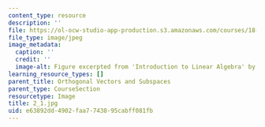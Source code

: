 ```yaml
---
content_type: resource
description: ''
file: https://ol-ocw-studio-app-production.s3.amazonaws.com/courses/18-06sc-linear-algebra-fall-2011/e63892dd4902faa7743895cabff081fb_2_1.jpg
file_type: image/jpeg
image_metadata:
  caption: ''
  credit: ''
  image-alt: Figure excerpted from 'Introduction to Linear Algebra' by G.S. Strang
learning_resource_types: []
parent_title: Orthogonal Vectors and Subspaces
parent_type: CourseSection
resourcetype: Image
title: 2_1.jpg
uid: e63892dd-4902-faa7-7438-95cabff081fb
---
```

